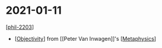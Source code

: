 # 2021-01-11

[[phil-2203]]

- [[Objectivity]] from [[Peter Van Inwagen]]'s [[Metaphysics]]

[//begin]: # "Autogenerated link references for markdown compatibility"
[phil-2203]: phil-2203 "PHIL 2203"
[Objectivity]: objectivity "Objectivity"
[Metaphysics]: metaphysics "Metaphysics"
[//end]: # "Autogenerated link references"